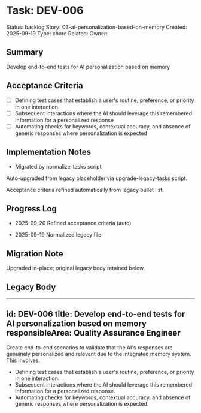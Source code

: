 # Task: DEV-006
Status: backlog
Story: 03-ai-personalization-based-on-memory
Created: 2025-09-19
Type: chore
Related:
Owner:

## Summary
Develop end-to-end tests for AI personalization based on memory

## Acceptance Criteria

- [ ] Defining test cases that establish a user's routine, preference, or priority in one interaction
- [ ] Subsequent interactions where the AI should leverage this remembered information for a personalized response
- [ ] Automating checks for keywords, contextual accuracy, and absence of generic responses where personalization is expected

## Implementation Notes
- Migrated by normalize-tasks script

Auto-upgraded from legacy placeholder via upgrade-legacy-tasks script.


Acceptance criteria refined automatically from legacy bullet list.
## Progress Log
- 2025-09-20 Refined acceptance criteria (auto)

- 2025-09-19 Normalized legacy file
## Migration Note
Upgraded in-place; original legacy body retained below.

## Legacy Body
---
id: DEV-006
title: Develop end-to-end tests for AI personalization based on memory
responsibleArea: Quality Assurance Engineer
---
Create end-to-end scenarios to validate that the AI's responses are genuinely personalized and relevant due to the integrated memory system. This involves:
- Defining test cases that establish a user's routine, preference, or priority in one interaction.
- Subsequent interactions where the AI should leverage this remembered information for a personalized response.
- Automating checks for keywords, contextual accuracy, and absence of generic responses where personalization is expected.